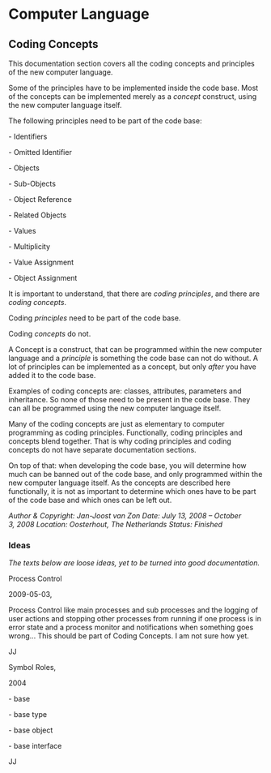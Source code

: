 ﻿Computer Language
=================

## **Coding Concepts**
This documentation section covers all the coding concepts and principles of the new computer language.

Some of the principles have to be implemented inside the code base. Most of the concepts can be implemented merely as a *concept* construct, using the new computer language itself.

The following principles need to be part of the code base:

\- Identifiers

\- Omitted Identifier

\- Objects

\- Sub-Objects

\- Object Reference

\- Related Objects

\- Values

\- Multiplicity

\- Value Assignment

\- Object Assignment

It is important to understand, that there are *coding principles*, and there are *coding concepts*. 

Coding *principles* need to be part of the code base.

Coding *concepts* do not.

A Concept is a construct, that can be programmed within the new computer language and a *principle* is something the code base can not do without. A lot of principles can be implemented as a concept, but only *after* you have added it to the code base.

Examples of coding concepts are: classes, attributes, parameters and inheritance. So none of those need to be present in the code base. They can all be programmed using the new computer language itself.

Many of the coding concepts are just as elementary to computer programming as coding principles. Functionally, coding principles and concepts blend together. That is why coding principles and coding concepts do not have separate documentation sections.

On top of that: when developing the code base, you will determine how much can be banned out of the code base, and only programmed within the new computer language itself. As the concepts are described here functionally, it is not as important to determine which ones have to be part of the code base and which ones can be left out.

*Author & Copyright: Jan-Joost van Zon        Date: July 13, 2008 – October 3, 2008        Location: Oosterhout, The Netherlands        Status: Finished*


### **Ideas**
*The texts below are loose ideas, yet to be turned into good documentation.*



Process Control

2009-05-03,

Process Control like main processes and sub processes and the logging of user actions and stopping other processes from running if one process is in error state and a process monitor and notifications when something goes wrong…
This should be part of Coding Concepts. I am not sure how yet.

JJ


Symbol Roles,

2004

\- base

\- base type

\- base object

\- base interface

JJ
